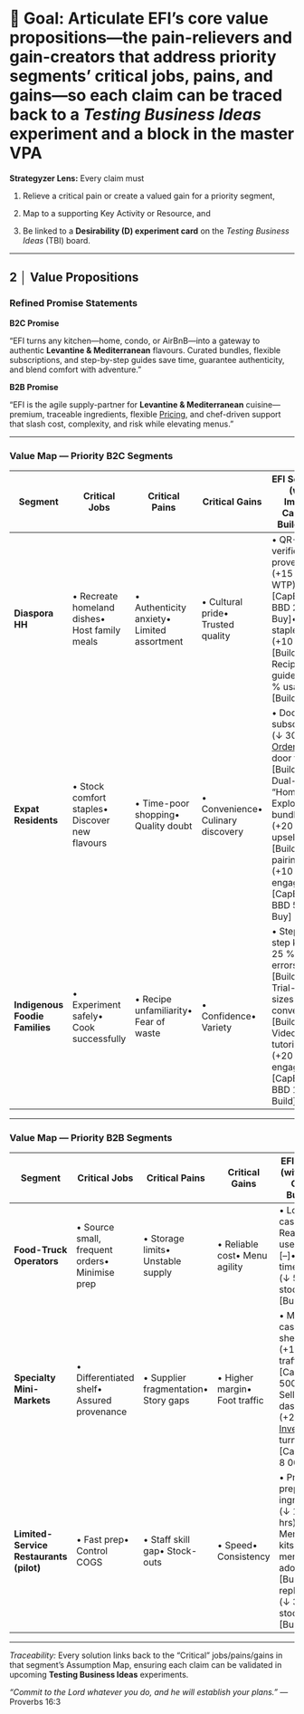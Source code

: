 # **🎯 Goal:** Articulate EFI’s core value propositions—the pain-relievers and gain-creators that address priority segments’ critical jobs, pains, and gains—so each claim can be traced back to a *Testing Business Ideas* experiment and a block in the master VPA

**Strategyzer Lens:** Every claim must

1. Relieve a critical pain or create a valued gain for a priority segment,

2. Map to a supporting Key Activity or Resource, and

3. Be linked to a **Desirability (D) experiment card** on the *Testing Business Ideas* (TBI) board.

---

## **2 │ Value Propositions**

### **Refined Promise Statements**

**B2C Promise**

“EFI turns any kitchen—home, condo, or AirBnB—into a gateway to authentic **Levantine & Mediterranean** flavours. Curated bundles, flexible subscriptions, and step-by-step guides save time, guarantee authenticity, and blend comfort with adventure.”

**B2B Promise**

“EFI is the agile supply-partner for **Levantine & Mediterranean** cuisine—premium, traceable ingredients, flexible [Pricing](../ubiquitous-language/glossary.md#pricing), and chef-driven support that slash cost, complexity, and risk while elevating menus.”

---

### **Value Map — Priority B2C Segments**

| Segment | Critical Jobs | Critical Pains | Critical Gains | EFI Solutions (with Impact, CapEx & Build/Buy) | TBI Card |
| ----- | ----- | ----- | ----- | ----- | ----- |
| **Diaspora HH** | • Recreate homeland dishes• Host family meals | • Authenticity anxiety• Limited assortment | • Cultural pride• Trusted quality | • QR-verified provenance (+15 % WTP) \[CapEx \< BBD 2 500; Buy\]• Full staple range (+10 SKUs) \[Build\]• Recipe guides (+20 % usage) \[Build\] | 🔗 |
| **Expat Residents** | • Stock comfort staples• Discover new flavours | • Time-poor shopping• Quality doubt | • Convenience• Culinary discovery | • Doorstep subscriptions (↓ 30 % [Order](../ubiquitous-language/glossary.md#order)-to-door time) \[Build\]• Dual-track “Home & Explore” bundles (+20 % upsell) \[Build\]• AI pairing tips (+10 % engagement) \[CapEx \< BBD 5 000; Buy\] | 🔗 |
| **Indigenous Foodie Families** | • Experiment safely• Cook successfully | • Recipe unfamiliarity• Fear of waste | • Confidence• Variety | • Step-by-step kits (↓ 25 % prep errors) \[Build\]• Trial-pack sizes (+15 % conversion) \[Build\]• Video tutorials (+20 % engagement) \[CapEx \< BBD 1 000; Build\] | 🔗 |

---

### **Value Map — Priority B2B Segments**

| Segment | Critical Jobs | Critical Pains | Critical Gains | EFI Solutions (with Impact, CapEx & Build/Buy) | TBI Card |
| ----- | ----- | ----- | ----- | ----- | ----- |
| **Food-Truck Operators** | • Source small, frequent orders• Minimise prep | • Storage limits• Unstable supply | • Reliable cost• Menu agility | • Low MOQ cases \[–\]• Ready-to-use sauces \[–\]• Just-in-time delivery (↓ 50 % stock-outs) \[Build\] | 🔗 |
| **Specialty Mini-Markets** | • Differentiated shelf• Assured provenance | • Supplier fragmentation• Story gaps | • Higher margin• Foot traffic | • Mixed-SKU cases \[–\]• QR shelf-talkers (+10 % foot traffic) \[CapEx \< BBD 500; Buy\]• Sell-through dashboards (+2 % [Inventory](../ubiquitous-language/glossary.md#inventory) turnover) \[CapEx \< BBD 8 000; Buy\] | 🔗 |
| **Limited-Service Restaurants (pilot)** | • Fast prep• Control COGS | • Staff skill gap• Stock-outs | • Speed• Consistency | • Pre-prepped ingredients (↓ 15 % labor hrs) \[–\]• Menu-pilot kits (+20 % menu adoption) \[Build\]• 24 h replenishment (↓ 30 % stock-outs) \[Build\] | 🔗 |

---

*Traceability:* Every solution links back to the “Critical” jobs/pains/gains in that segment’s Assumption Map, ensuring each claim can be validated in upcoming **Testing Business Ideas** experiments.

*“Commit to the Lord whatever you do, and he will establish your plans.”* — Proverbs 16:3
